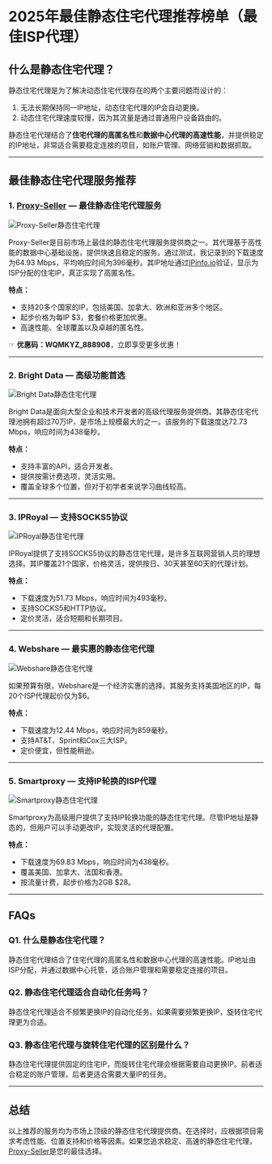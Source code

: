 # 2025年最佳静态住宅代理推荐榜单（最佳ISP代理）

## **什么是静态住宅代理？**

静态住宅代理是为了解决动态住宅代理存在的两个主要问题而设计的：  
1. 无法长期保持同一IP地址，动态住宅代理的IP会自动更换。  
2. 动态住宅代理速度较慢，因为其流量是通过普通用户设备路由的。  

静态住宅代理结合了**住宅代理的高匿名性**和**数据中心代理的高速性能**，并提供稳定的IP地址，非常适合需要稳定连接的项目，如账户管理、网络营销和数据抓取。

---

## **最佳静态住宅代理服务推荐**

### **1. [Proxy-Seller](https://bit.ly/proxy-seller-coupon) — 最佳静态住宅代理服务**

![Proxy-Seller静态住宅代理](https://www.linuxhaxor.net/wp-content/uploads/2023/11/Proxy-Seller-%E2%80%94-Best-Private-And-Dedicated-Mobile-Proxies.jpg)

Proxy-Seller是目前市场上最佳的静态住宅代理服务提供商之一。其代理基于高性能的数据中心基础设施，提供快速且稳定的服务。通过测试，我记录到的下载速度为64.93 Mbps，平均响应时间为396毫秒。其IP地址通过[IPinfo.io](http://ipinfo.io)验证，显示为ISP分配的住宅IP，真正实现了高匿名性。

**特点：**
- 支持20多个国家的IP，包括美国、加拿大、欧洲和亚洲多个地区。
- 起步价格为每IP $3，套餐价格更加优惠。
- 高速性能、全球覆盖以及卓越的匿名性。

☞ **优惠码：WQMKYZ_888908**，立即享受更多优惠！

---

### **2. Bright Data — 高级功能首选**

![Bright Data静态住宅代理](https://www.linuxhaxor.net/wp-content/uploads/2023/11/Bright-Data-residental-proxies.jpg)

Bright Data是面向大型企业和技术开发者的高级代理服务提供商。其静态住宅代理池拥有超过70万IP，是市场上规模最大的之一。该服务的下载速度达72.73 Mbps，响应时间为438毫秒。

**特点：**
- 支持丰富的API，适合开发者。
- 提供按需计费选项，灵活实用。
- 覆盖全球多个位置，但对于初学者来说学习曲线较高。

---

### **3. IPRoyal — 支持SOCKS5协议**

![IPRoyal静态住宅代理](https://www.linuxhaxor.net/wp-content/uploads/2023/11/IPRoyal-Static-residential-proxies.jpg)

IPRoyal提供了支持SOCKS5协议的静态住宅代理，是许多互联网营销人员的理想选择。其IP覆盖21个国家，价格灵活，提供按日、30天甚至60天的代理计划。

**特点：**
- 下载速度为51.73 Mbps，响应时间为493毫秒。
- 支持SOCKS5和HTTP协议。
- 定价灵活，适合短期和长期项目。

---

### **4. Webshare — 最实惠的静态住宅代理**

![Webshare静态住宅代理](https://www.linuxhaxor.net/wp-content/uploads/2023/11/webshare-Static-residential-proxies.jpg)

如果预算有限，Webshare是一个经济实惠的选择。其服务支持美国地区的IP，每20个ISP代理起价仅为$6。

**特点：**
- 下载速度为12.44 Mbps，响应时间为859毫秒。
- 支持AT&T、Sprint和Cox三大ISP。
- 定价便宜，但性能稍逊。

---

### **5. Smartproxy — 支持IP轮换的ISP代理**

![Smartproxy静态住宅代理](https://www.linuxhaxor.net/wp-content/uploads/2023/11/Smartproxy-residental-proxies.jpg)

Smartproxy为高级用户提供了支持IP轮换功能的静态住宅代理。尽管IP地址是静态的，但用户可以手动更改IP，实现灵活的代理配置。

**特点：**
- 下载速度为69.83 Mbps，响应时间为438毫秒。
- 覆盖美国、加拿大、法国和香港。
- 按流量计费，起步价格为2GB $28。

---

## **FAQs**

### **Q1. 什么是静态住宅代理？**
静态住宅代理结合了住宅代理的高匿名性和数据中心代理的高速性能。IP地址由ISP分配，并通过数据中心托管，适合账户管理和需要稳定连接的项目。

### **Q2. 静态住宅代理适合自动化任务吗？**
静态住宅代理适合不频繁更换IP的自动化任务。如果需要频繁更换IP，旋转住宅代理更为合适。

### **Q3. 静态住宅代理与旋转住宅代理的区别是什么？**
静态住宅代理提供固定的住宅IP，而旋转住宅代理会根据需要自动更换IP。前者适合稳定的账户管理，后者更适合需要大量IP的任务。

---

## **总结**

以上推荐的服务均为市场上顶级的静态住宅代理提供商。在选择时，应根据项目需求考虑性能、位置支持和价格等因素。如果您追求稳定、高速的静态住宅代理，[Proxy-Seller](https://bit.ly/proxy-seller-coupon)是您的最佳选择。

